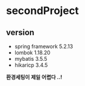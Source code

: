 # secondProject

## version
- spring framework 5.2.13
- lombok 1.18.20
- mybatis 3.5.5
- hikaricp 3.4.5


**환경세팅이 제일 어렵다 ..!**
